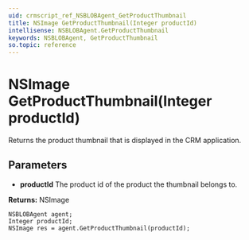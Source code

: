 ```yaml
---
uid: crmscript_ref_NSBLOBAgent_GetProductThumbnail
title: NSImage GetProductThumbnail(Integer productId)
intellisense: NSBLOBAgent.GetProductThumbnail
keywords: NSBLOBAgent, GetProductThumbnail
so.topic: reference
---
```


# NSImage GetProductThumbnail(Integer productId)

Returns the product thumbnail that is displayed in the CRM application.

## Parameters

* **productId** The product id of the product the thumbnail belongs to.

**Returns:** NSImage

```crmscript
NSBLOBAgent agent;
Integer productId;
NSImage res = agent.GetProductThumbnail(productId);
```

